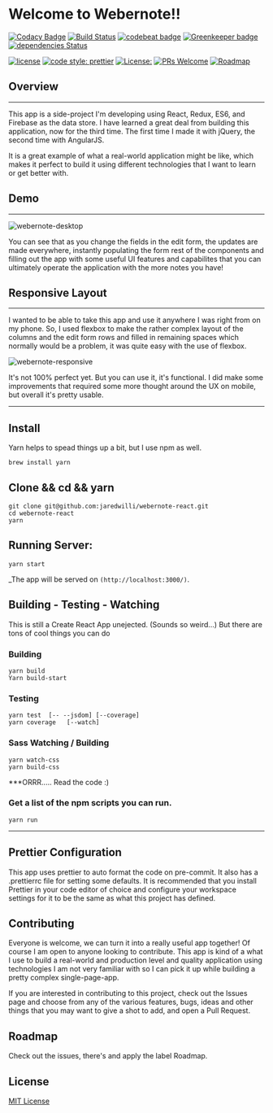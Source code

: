 
# Welcome to Webernote!!

[![Codacy Badge](https://api.codacy.com/project/badge/Grade/1f00dd9a07d9407693d494c8803dd57d)](https://www.codacy.com/app/jaredwilli/webernote-react?utm_source=github.com&utm_medium=referral&utm_content=jaredwilli/webernote-react&utm_campaign=badger)
[![Build Status](https://travis-ci.org/jaredwilli/webernote-react.svg?branch=build-path)](https://travis-ci.org/jaredwilli/webernote-react)
[![codebeat badge](https://codebeat.co/badges/1396f00a-f7ce-43a0-af73-1bfc2298213c)](https://codebeat.co/projects/github-com-jaredwilli-webernote-react-master)
[![Greenkeeper badge](https://badges.greenkeeper.io/jaredwilli/webernote-react.svg)](https://greenkeeper.io/)
[![dependencies Status](https://david-dm.org/jaredwilli/webernote-react/status.svg)](https://david-dm.org/jaredwilli/webernote-react)

[![license](https://img.shields.io/npm/l/webernote-react.svg?style=flat-square)](https://github.com/jaredwilli/webernote-react/blob/master/LICENSE)
[![code style: prettier](https://img.shields.io/badge/code_style-prettier-ff69b4.svg?style=flat-square)](https://github.com/prettier/prettier)
[![License:](https://img.shields.io/npm/l/cross-env.svg?style=flat-square)](https://github.com/jaredwilli/webernote-react/blob/master/other/LICENSE)
[![PRs Welcome](https://img.shields.io/badge/PRs-welcome-brightgreen.svg?style=flat-square)](http://makeapullrequest.com)
[![Roadmap](https://img.shields.io/badge/%F0%9F%93%94-roadmap-CD9523.svg?style=flat-square)](https://github.com/jaredwilli/webernote-react/blob/master/other/ROADMAP.md)


## Overview
-------

This app is a side-project I'm developing using React, Redux, ES6, and Firebase as the data store. I have learned a great deal from building this application, now for the third time. The first time I made it with jQuery, the second time with AngularJS.

It is a great example of what a real-world application might be like, which makes it perfect to build it using different technologies that I want to learn or get better with.

## Demo
-------

![webernote-desktop](https://user-images.githubusercontent.com/218374/33228962-3a560da0-d193-11e7-8cd3-43fd7134c04a.gif)

You can see that as you change the fields in the edit form, the updates are made everywhere, instantly populating the form rest of the components and filling out the app with some useful UI features and capabilites that you can ultimately operate the application with the more notes you have!

## Responsive Layout
-------

I wanted to be able to take this app and use it anywhere I was right from on my phone. So, I used flexbox to make the rather complex layout of the columns and the edit form rows and filled in remaining spaces which normally would be a problem, it was quite easy with the use of flexbox.

![webernote-responsive](https://user-images.githubusercontent.com/218374/33228967-50daa694-d193-11e7-9a34-e15beca4cd39.gif)

It's not 100% perfect yet. But you can use it, it's functional. I did make some improvements that required some more thought around the UX on mobile, but overall it's pretty usable.

-------

## Install

Yarn helps to spead things up a bit, but I use npm as well.

`brew install yarn`

## Clone && cd && yarn
```
git clone git@github.com:jaredwilli/webernote-react.git
cd webernote-react
yarn
```

## Running Server:

`yarn start`

_The app will be served on `(http://localhost:3000/)`.

## Building - Testing - Watching

This is still a Create React App unejected. (Sounds so weird...)
But there are tons of cool things you can do

### Building
```
yarn build
Yarn build-start
```

### Testing
```
yarn test  [-- --jsdom] [--coverage]
yarn coverage   [--watch]
```

### Sass Watching / Building
```
yarn watch-css
yarn build-css
```

***ORRR..... Read the code :)

### Get a list of the npm scripts you can run.

`yarn run`


--------


## Prettier Configuration

This app uses prettier to auto format the code on pre-commit. It also has a .prettierrc file for setting some defaults. It is recommended that you install Prettier in your code editor of choice and configure your workspace settings for it to be the same as what this project has defined.


## Contributing

Everyone is welcome, we can turn it into a really useful app together!
Of course I am open to anyone looking to contribute. This app is kind of a what I use to build a real-world and production level and quality application using technologies I am not very familiar with so I can pick it up while building a pretty complex single-page-app.

If you are interested in contributing to this project, check out the Issues page and choose from any of the various features, bugs, ideas and other things that you may want to give a shot to add, and open a Pull Request.

## Roadmap


Check out the issues, there's and apply the label Roadmap.

## License

[MIT License](https://opensource.org/licenses/MIT)


